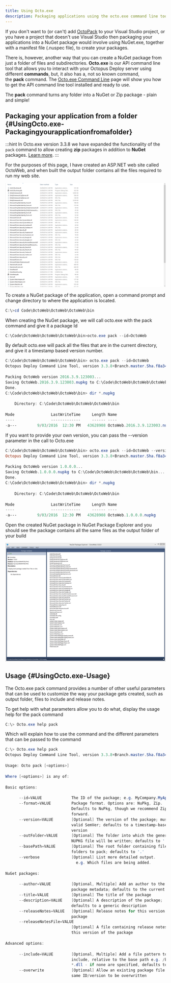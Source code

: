 ```yaml
---
title: Using Octo.exe
description: Packaging applications using the octo.exe command line tool for use in your deployments.
---
```


If you don't want to (or can't) add [OctoPack](/docs/packaging-applications/creating-packages/nuget-packages/using-octopack/index.md) to your Visual Studio project, or you have a project that doesn't use Visual Studio then packaging your applications into a NuGet package would involve using NuGet.exe, together with a manifest file (.nuspec file), to create your packages.

There is, however, another way that you can create a NuGet package from just a folder of files and subdirectories. **Octo.exe** is our API command line tool that allows you to interact with your Octopus Deploy server using different **commands**, but, it also has a, not so known command, the **pack** command. The [Octo.exe Command Line](/docs/api-and-integration/octo.exe-command-line/index.md) page will show you how to get the API command line tool installed and ready to use.

The **pack** command turns any folder into a NuGet or Zip package - plain and simple!

## Packaging your application from a folder {#UsingOcto.exe-Packagingyourapplicationfromafolder}

:::hint
In Octo.exe version 3.3.8 we have expanded the functionality of the `pack` command to allow creating **zip** packages in addition to **NuGet** packages. [Learn more](/docs/packaging-applications/creating-packages/creating-zip-packages.md).
:::

For the purposes of this page, I have created an ASP.NET web site called OctoWeb, and when built the output folder contains all the files required to run my web site.

![](/docs/images/3048097/3277798.png "width=500")

To create a NuGet package of the application, open a command prompt and change directory to where the application is located.

```powershell
C:\>cd Code\OctoWeb\OctoWeb\OctoWeb\bin
```

When creating the NuGet package, we will call octo.exe with the pack command and give it a package Id

```powershell
C:\Code\OctoWeb\OctoWeb\OctoWeb\bin>octo.exe pack --id=OctoWeb
```

By default octo.exe will pack all the files that are in the current directory, and give it a timestamp based version number.

```powershell
C:\Code\OctoWeb\OctoWeb\OctoWeb\bin> octo.exe pack --id=OctoWeb
Octopus Deploy Command Line Tool, version 3.3.8+Branch.master.Sha.f8a34fc6097785d7d382ddfaa9a7f009f29bc5fb

Packing OctoWeb version 2016.3.9.123003...
Saving OctoWeb.2016.3.9.123003.nupkg to C:\Code\OctoWeb\OctoWeb\OctoWeb\bin...
Done.
C:\Code\OctoWeb\OctoWeb\OctoWeb\bin> dir *.nupkg

    Directory: C:\Code\OctoWeb\OctoWeb\OctoWeb\bin

Mode                LastWriteTime     Length Name
----                -------------     ------ ----
-a---         9/03/2016  12:30 PM   43628908 OctoWeb.2016.3.9.123003.nupkg

```

If you want to provide your own version, you can pass the --version parameter in the call to Octo.exe

```powershell
C:\Code\OctoWeb\OctoWeb\OctoWeb\bin> octo.exe pack --id=OctoWeb --version=1.0.0.0
Octopus Deploy Command Line Tool, version 3.3.8+Branch.master.Sha.f8a34fc6097785d7d382ddfaa9a7f009f29bc5fb

Packing OctoWeb version 1.0.0.0...
Saving OctoWeb.1.0.0.0.nupkg to C:\Code\OctoWeb\OctoWeb\OctoWeb\bin...
Done.
C:\Code\OctoWeb\OctoWeb\OctoWeb\bin> dir *.nupkg

    Directory: C:\Code\OctoWeb\OctoWeb\OctoWeb\bin

Mode                LastWriteTime     Length Name
----                -------------     ------ ----
-a---         9/03/2016  12:30 PM   43628908 OctoWeb.1.0.0.0.nupkg
```

Open the created NuGet package in NuGet Package Explorer and you should see the package contains all the same files as the output folder of your build

![](/docs/images/3048097/3277797.png "width=500")

## Usage {#UsingOcto.exe-Usage}

The Octo.exe pack command provides a number of other useful parameters that can be used to customize the way your package gets created, such as output folder, files to include and release notes.

To get help with what parameters allow you to do what, display the usage help for the pack command

```powershell
C:\> Octo.exe help pack
```

Which will explain how to use the command and the different parameters that can be passed to the command

```powershell
C:\> Octo.exe help pack
Octopus Deploy Command Line Tool, version 3.3.8+Branch.master.Sha.f8a34fc6097785d7d382ddfaa9a7f009f29bc5fb

Usage: Octo pack [<options>]

Where [<options>] is any of:

Basic options:

      --id=VALUE             The ID of the package; e.g. MyCompany.MyApp
      --format=VALUE         Package format. Options are: NuPkg, Zip.
                             Defaults to NuPkg, though we recommend Zip going
                             forward.
      --version=VALUE        [Optional] The version of the package; must be a
                             valid SemVer; defaults to a timestamp-based
                             version
      --outFolder=VALUE      [Optional] The folder into which the generated
                             NUPKG file will be written; defaults to '.'
      --basePath=VALUE       [Optional] The root folder containing files and
                             folders to pack; defaults to '.'
      --verbose              [Optional] List more detailed output.
                               e.g. Which files are being added.

NuGet packages:

      --author=VALUE         [Optional, Multiple] Add an author to the
                             package metadata; defaults to the current user
      --title=VALUE          [Optional] The title of the package
      --description=VALUE    [Optional] A description of the package;
                             defaults to a generic description
      --releaseNotes=VALUE   [Optional] Release notes for this version of the
                             package
      --releaseNotesFile=VALUE
                             [Optional] A file containing release notes for
                             this version of the package

Advanced options:

      --include=VALUE        [Optional, Multiple] Add a file pattern to
                             include, relative to the base path e.g. /bin/-
                             *.dll - if none are specified, defaults to **
      --overwrite            [Optional] Allow an existing package file of the
                             same ID/version to be overwritten
```
